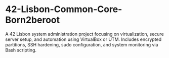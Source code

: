 # 42-Lisbon-Common-Core-Born2beroot
A 42 Lisbon system administration project focusing on virtualization, secure server setup, and automation using VirtualBox or UTM. Includes encrypted partitions, SSH hardening, sudo configuration, and system monitoring via Bash scripting.
